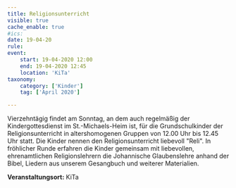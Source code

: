```yaml
---
title: Religionsunterricht
visible: true
cache_enable: true
#ics: 
date: 19-04-20
rule: 
event:
	start: 19-04-2020 12:00
	end: 19-04-2020 12:45
	location: 'KiTa'
taxonomy:
	category: ['Kinder']
	tag: ['April 2020']

---
```

Vierzehntägig findet am Sonntag, an dem auch regelmäßig der Kindergottesdienst im St.-Michaels-Heim ist, für die Grundschulkinder der Religionsunterricht in altershomogenen Gruppen von 12.00 Uhr bis 12.45 Uhr statt. Die Kinder nennen den Religionsunterricht liebevoll "Reli". In fröhlicher Runde erfahren die Kinder gemeinsam mit liebevollen, ehrenamtlichen Religionslehrern die Johannische Glaubenslehre anhand der Bibel, Liedern aus unserem Gesangbuch und weiterer Materialien.



**Veranstaltungsort:** KiTa

